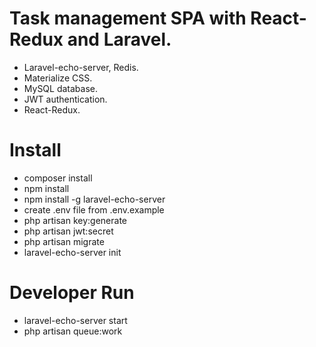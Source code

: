 <h1>Task management SPA with React-Redux and Laravel.</h1>
<ul>
    <li>Laravel-echo-server, Redis.</li>
    <li>Materialize CSS.</li>
    <li>MySQL database.</li>
    <li>JWT authentication.</li>
    <li>React-Redux.</li>
</ul>    

<h1>Install</h1>
<ul>
    <li>composer install</li>
    <li>npm install</li>
    <li>npm install -g laravel-echo-server</li>
    <li>create .env file from .env.example</li>
    <li>php artisan key:generate</li>
    <li>php artisan jwt:secret</li>
    <li>php artisan migrate</li>
    <li>laravel-echo-server init</li>
</ul>

<h1>Developer Run</h1>
<ul>
    <li>laravel-echo-server start</li>
    <li>php artisan queue:work</li>
</ul>
